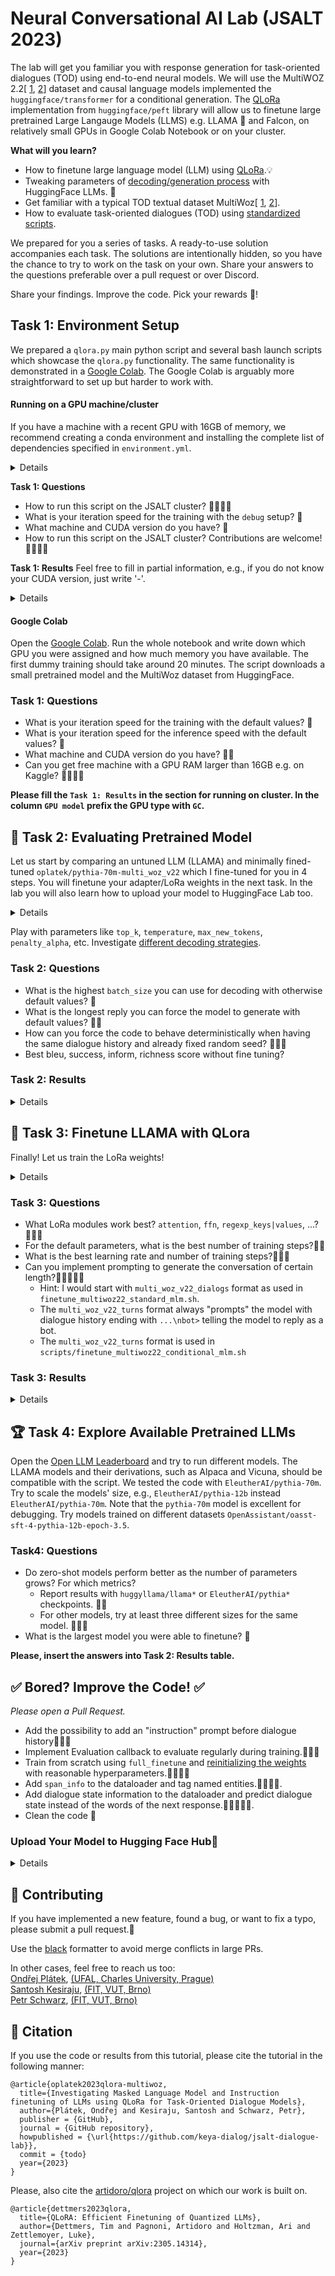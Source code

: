 # Neural Conversational AI Lab (JSALT 2023)
The lab will get you familiar you with response generation for task-oriented dialogues (TOD) using end-to-end neural models.
We will use the MultiWOZ 2.2[ [1](https://arxiv.org/pdf/1810.00278.pdf), [2](https://aclanthology.org/2020.nlp4convai-1.13/)] dataset and causal language models implemented  the `huggingface/transformer` for a conditional generation.
The [QLoRa](https://arxiv.org/abs/2305.14314) implementation from `huggingface/peft` library will allow us to finetune large pretrained Large Langauge Models (LLMS) e.g.  LLAMA 🦙 and Falcon, on relatively small GPUs in Google Colab Notebook or on your cluster.

**What will you learn?**
- How to finetune large language model (LLM) using [QLoRa](https://huggingface.co/blog/4bit-transformers-bitsandbytes).💡 
- Tweaking parameters of [decoding/generation process](https://huggingface.co/docs/transformers/main_classes/text_generation) with HuggingFace LLMs. 🤗
- Get familiar with a typical TOD textual dataset MultiWoz[ [1](https://arxiv.org/pdf/1810.00278.pdf), [2](https://aclanthology.org/2020.nlp4convai-1.13/)].
- How to evaluate task-oriented dialogues (TOD) using [standardized scripts](https://github.com/Tomiinek/MultiWOZ_Evaluation).

 
We prepared for you a series of tasks. A ready-to-use solution accompanies each task.
The solutions are intentionally hidden, so you have the chance to try to work on the task on your own.
Share your answers to the questions preferable over a pull request or over Discord. 

Share your findings. Improve the code. Pick your rewards 🍇!

## Task 1: Environment Setup

We prepared a `qlora.py` main python script and several bash launch scripts which showcase the `qlora.py` functionality.
The same functionality is demonstrated in a [Google Colab](https://colab.research.google.com/drive/1yjoe3YftmZjWwuMtNmYdYYjW9Ons4X3Y?usp=sharing).
The Google Colab is arguably more straightforward to set up but harder to work with.

#### Running on a GPU machine/cluster
If you have a machine with a recent GPU with 16GB of memory, we recommend creating a conda environment 
and installing the complete list of dependencies specified in `environment.yml`.

<details>

```bash
# Have a look at the environment.yml
# The QLoRa finetuning requires cutting-edge libraries versions
# Note: please use conda deactivate if you have other environment activated
#   sometimes it creates problems.
conda env create --prefix ./env -f environment.yml  # grab a coffee 

# activating the locally stored environment is easy
# if you want to delete the environment simply delete the ./env folder
conda activate ./env

# Run the next turn prediction with the "debug" model argument argument. 
# It should trigger downloading a small pretrained model and the MultiWoz dataset from HuggingFace.
# The finetuning will run for 4 iterations.
./scripts/finetune_multiwoz22_conditional_mlm.sh debug
```

</details>

**Task 1: Questions**
- How to run this script on the JSALT cluster? 🍇🍇🍇🍇
- What is your iteration speed for the training with the `debug` setup? 🍇
- What machine and CUDA version do you have? 🍇
- How to run this script on the JSALT cluster? Contributions are welcome! 🍇🍇🍇🍇

**Task 1: Results**
Feel free to fill in partial information, e.g., if you do not know your CUDA version, just write '-'.

<details>

|GPU model |  CUDA   |  train [it/s]  | infer [it/s] |
|----------|---------|----------------|--------------|
|  waiting |  for    |    your        |  numbers     |

</details>

####  Google Colab

Open the [Google Colab](https://colab.research.google.com/drive/1yjoe3YftmZjWwuMtNmYdYYjW9Ons4X3Y?usp=sharing).
Run the whole notebook and write down which GPU you were assigned and how much memory you have available.
The first dummy training should take around 20 minutes.
The script downloads a small pretrained model and the MultiWoz dataset from HuggingFace.

### Task 1: Questions
- What is your iteration speed for the training with the default values? 🍇
- What is your iteration speed for the inference speed with the default values? 🍇
- What machine and CUDA version do you have? 🍇🍇
- Can you get free machine with a GPU RAM larger than 16GB e.g. on Kaggle? 🍇🍇🍇🍇

**Please fill the `Task 1: Results` in the section for running on cluster. In the column `GPU model` prefix the GPU type with `GC`.**





## 🚀 Task 2: Evaluating Pretrained Model
Let us start by comparing an untuned LLM (LLAMA) and minimally fined-tuned `oplatek/pythia-70m-multi_woz_v22` which I fine-tuned for you in 4 steps.
You will finetune your adapter/LoRa weights in the next task. In the lab you will also learn how to upload your model to HuggingFace Lab too. 

<details>

- Let's use the next turn generation, conditioned on previous dialogue context using the `./scripts/generate_prompted.sh` script.
- However the script is prepared to load the base model in 4bit but also the additional trained weights from the LoRa trained checkpoint.
- We do not have the LoRa checkpoint trained yet, so we need to modify the script.
- Copy the script

```bash
cp ./scripts/generate_prompted.sh ./scripts/pp.sh  # prompted_pretrained
```


- Open the `pp.sh`script and remove the `--checkpoint_dir "$checkpoint_dir"` line.
- Also adjust the `output_dir` to be named `output/$model_name_or_path/REST_IS_THE_SAME`
- The results should look like

```bash
  qlora.py \
    --dataloader_num_workers 0 \
    --max_eval_samples 1000 \
    --model_name_or_path huggyllama/llama-7b \
    --output_dir "output/huggyllama/llama-7b/pred_multi_woz_v22_turns_1000_$$" \
    --do_train False \
    --do_eval False \
    --do_predict True \
    --predict_with_generate \
    --per_device_eval_batch_size 4 \
    --dataset $dataset \
    --dataset_format $dataset_format \
    --source_max_len 256 \
    --target_max_len 288 \
    --max_new_tokens 32 \
    --do_sample \
    --top_p 0.9 \
    --num_beams 1 \
```

- Note that setting dataloader_num_workers to `0` is good for debugging. The dataloader runs in the main python thread. However, it is good to use more CPUs per 1 GPU if you are not debugging. 
- Explore the options and `qlora.py` especially the [Generation arguments](ttps://huggingface.co/docs/transformers/main_classes/text_generation). You can easily add them to the command line.

</details>

Play with parameters like `top_k`, `temperature`, `max_new_tokens`, `penalty_alpha`, etc.
Investigate [different decoding strategies](https://huggingface.co/docs/transformers/generation_strategies#contrastive-search).

### Task 2: Questions
- What is the highest `batch_size` you can use for decoding with otherwise default values? 🍇
- What is the longest reply you can force the model to generate with default values? 🍇🍇 
- How can you force the code to behave deterministically when having the same dialogue history and already fixed random seed? 🍇🍇🍇
- Best bleu, success, inform, richness score without fine tuning?

### Task 2: Results
<details>

|LLM model |  Decoding params |  Bleu  |   Success | Inform |  Richness |
|----------|------------------|--------|-----------|--------|-----------|
|  waiting |  for             |   your |  numbers  | again  |           |

</details>



## 💪 Task 3: Finetune LLAMA with QLora
Finally! Let us train the LoRa weights!

<details>
- Easy:)

```bash
./scripts/finetune_multiwoz22_conditional_mlm.sh huggyllama/llama-7b
```
- However, you may want to start small; Explore small models like `EleutherAI/pythia-70m`, set number of training steps to much lower number, etc.
- Warning: see how checkpoint works. Adjust `save_steps` so you will have at least some checkpoint after training.

</details>

### Task 3: Questions
- What LoRa modules work best? `attention`, `ffn`, `regexp_keys|values`, ...? 🍇🍇🍇
- For the default parameters, what is the best number of training steps?🍇🍇
- What is the best learning rate and number of training steps?🍇🍇🍇
- Can you implement prompting to generate the conversation of certain length?🍇🍇🍇🍇🍇
  - Hint: I would start with `multi_woz_v22_dialogs` format as used in `finetune_multiwoz22_standard_mlm.sh`.
  - The `multi_woz_v22_turns` format always "prompts" the model with dialogue history ending with `...\nbot>` telling the model to reply as a bot.
  - The `multi_woz_v22_turns` format is used in `scripts/finetune_multiwoz22_conditional_mlm.sh`

### Task 3: Results

<details>

|LLM model |  Training params |  Bleu  |   Success | Inform |  Richness |
|----------|------------------|--------|-----------|--------|-----------|
|  waiting |  for             |   your |  numbers  | again  |           |

</details>


## 🏆 Task 4: Explore Available Pretrained LLMs  

Open the [Open LLM Leaderboard](https://huggingface.co/spaces/HuggingFaceH4/open_llm_leaderboard) and try to run different models.
The LLAMA models and their derivations, such as Alpaca and Vicuna, should be compatible with the script.
We tested the code with `EleutherAI/pythia-70m`.
Try to scale the models' size, e.g., `EleutherAI/pythia-12b` instead `EleutherAI/pythia-70m`.
Note that the `pythia-70m` model is excellent for debugging.
Try models trained on different datasets `OpenAssistant/oasst-sft-4-pythia-12b-epoch-3.5`.

### Task4: Questions
- Do zero-shot models perform better as the number of parameters grows? For which metrics? 
  - Report results with `huggyllama/llama*` or `EleutherAI/pythia*` checkpoints. 🍇🍇
  - For other models, try at least three different sizes for the same model.  🍇🍇🍇
- What is the largest model you were able to finetune? 🍇

**Please, insert the answers into Task 2: Results table.**


## ✅︎ Bored? Improve the Code! ✅︎

_Please open a Pull Request._

- Add the possibility to add an "instruction" prompt before dialogue history🍇🍇🍇
- Implement Evaluation callback to evaluate regularly during training.🍇🍇🍇
- Train from scratch using `full_finetune` and [reinitializing the weights](https://github.com/J4VORSKY/JSALT2023-MT-lab/blob/main/solutions/task_6.py#L26) with reasonable hyperparameters.🍇🍇🍇🍇
- Add `span_info` to the dataloader and tag named entities.🍇🍇🍇🍇.
- Add dialogue state information to the dataloader and predict dialogue state instead of the words of the next response.🍇🍇🍇🍇🍇.
- Clean the code 🍇

### Upload Your Model to Hugging Face Hub🤗 

<details>

1. Check the [documentation](https://huggingface.co/docs/hub/models-uploading) and setup an account on Hugging Face if you don't have it already.
2. Create an user token and authenticate yourself in a command line. See the [quickstart](https://huggingface.co/docs/huggingface_hub/quick-start) for details. 
3. Create a repository on the huggingface.
4. See `./merge_peft.py` script which will merge your weights to the base model so it could be used as regular transformer again. Finally use it with `--push_to_hub` option.🎉

```
# tested on GPU with this command
python merge_peft.py \
  --base_model_name_or_path EleutherAI/pythia-70m \
  --peft_model_path output/EleutherAI/pythia-70m_1687207221_1159787/checkpoint-4/ \
  --device cuda \
  --push_to_hub oplatek/pythia-70m-multi_woz_v22 \
  --output_dir some_local_outdir
```

</details>


## 👏 Contributing

If you have implemented a new feature, found a bug, or want to fix a typo, please submit a pull request.🙏 

Use the [black](https://github.com/psf/black) formatter to avoid merge conflicts in large PRs.

In other cases, feel free to reach us too:<br/>
[Ondřej Plátek](https://opla.cz), [(UFAL, Charles University, Prague)](https://ufal.mff.cuni.cz/ondrej-platek) <br/>
[Santosh Kesiraju](https://www.fit.vut.cz/person/kesiraju/.cs), [(FIT, VUT, Brno)](https://www.fit.vut.cz/person/kesiraju/) <br/>
[Petr Schwarz](https://www.fit.vut.cz/person/schwarzp/.en), [(FIT, VUT, Brno)](https://www.fit.vut.cz/person/schwarzp/) <br/>

## 💭 Citation
If you use the code or results from this tutorial, please cite the tutorial in the following manner:
```
@article{oplatek2023qlora-multiwoz,
  title={Investigating Masked Language Model and Instruction finetuning of LLMs using QLoRa for Task-Oriented Dialogue Models},
  author={Plátek, Ondřej and Kesiraju, Santosh and Schwarz, Petr},
  publisher = {GitHub},
  journal = {GitHub repository},
  howpublished = {\url{https://github.com/keya-dialog/jsalt-dialogue-lab}},
  commit = {todo}
  year={2023}
}
```

Please, also cite the [artidoro/qlora](https://github.com/artidoro/qlora) project on which our work is built on.
```
@article{dettmers2023qlora,
  title={QLoRA: Efficient Finetuning of Quantized LLMs},
  author={Dettmers, Tim and Pagnoni, Artidoro and Holtzman, Ari and Zettlemoyer, Luke},
  journal={arXiv preprint arXiv:2305.14314},
  year={2023}
}
```
